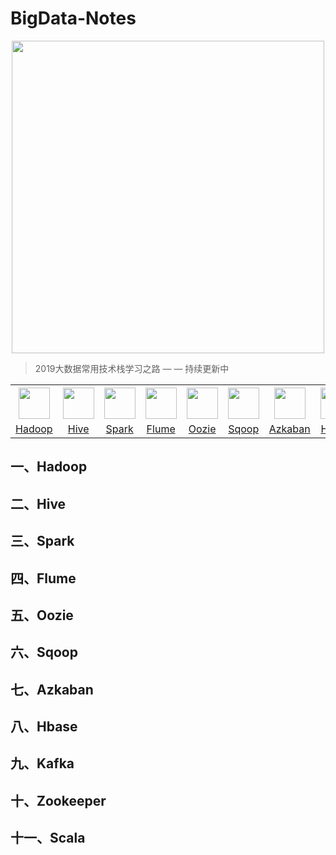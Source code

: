# BigData-Notes



<div align="center"> <img width="500px" src="https://github.com/heibaiying/BigData-Notes/blob/master/pictures/bigdata-notes-icon.png"/> </div>



> 2019大数据常用技术栈学习之路 — — 持续更新中



<table>
    <tr>
      <th><img width="50px" src="https://github.com/heibaiying/BigData-Notes/blob/master/pictures/hadoop.jpg"></th>
      <th><img width="50px" src="https://github.com/heibaiying/BigData-Notes/blob/master/pictures/hive.jpg"></th>
      <th><img width="50px" src="https://github.com/heibaiying/BigData-Notes/blob/master/pictures/spark.jpg"></th>
      <th><img width="50px" src="https://github.com/heibaiying/BigData-Notes/blob/master/pictures/flume.png"></th>
      <th><img width="50px" src="https://github.com/heibaiying/BigData-Notes/blob/master/pictures/oozie.jpg"></th>
      <th><img width="50px" src="https://github.com/heibaiying/BigData-Notes/blob/master/pictures/azkaban.png"></th>
      <th><img width="50px" src="https://github.com/heibaiying/BigData-Notes/blob/master/pictures/sqoop.png"></th>
      <th><img width="50px" src="https://github.com/heibaiying/BigData-Notes/blob/master/pictures/hbase.png"></th>
      <th><img width="50px" src="https://github.com/heibaiying/BigData-Notes/blob/master/pictures/kafka.png"></th>
      <th><img width="50px" src="https://github.com/heibaiying/BigData-Notes/blob/master/pictures/zookeeper.jpg"></th>
      <th><img width="50px" src="https://github.com/heibaiying/BigData-Notes/blob/master/pictures/scala.jpg"></th>
    </tr>
    <tr>
      <td align="center"><a href="#一hadoop">Hadoop</a></td>
      <td align="center"><a href="#二hive">Hive</a></td>
      <td align="center"><a href="#三spark">Spark</a></td>
      <td align="center"><a href="#四flume">Flume</a></td>
      <td align="center"><a href="#五oozie">Oozie</a></td>
      <td align="center"><a href="#六sqoop">Sqoop</a></td>
      <td align="center"><a href="#七azkaban">Azkaban</a></td>
      <td align="center"><a href="#八hbase">Hbase</a></td>
      <td align="center"><a href="#九kafka">Kafka</a></td>
      <td align="center"><a href="#十zookeeper">Zookeeper</a></td>
      <td align="center"><a href="#十一scala">Scala</a></td>
    </tr>
  </table>



## 一、Hadoop
## 二、Hive
## 三、Spark
## 四、Flume
## 五、Oozie
## 六、Sqoop
## 七、Azkaban
## 八、Hbase
## 九、Kafka
## 十、Zookeeper
## 十一、Scala
